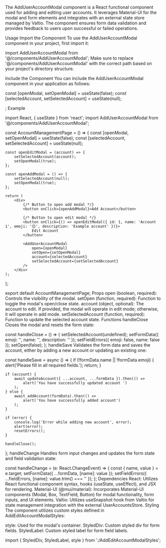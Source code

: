 The AddUserAccountModal component is a React functional component used for adding and editing user accounts. It leverages Material-UI for the modal and form elements and integrates with an external state store managed by Valtio. The component ensures form data validation and provides feedback to users upon successful or failed operations.

Usage
Import the Component
To use the AddUserAccountModal component in your project, first import it:


import AddUserAccountModal from '@/components/AddUserAccountModal';
Make sure to replace '@/components/AddUserAccountModal' with the correct path based on your project's directory structure.

Include the Component
You can include the AddUserAccountModal component in your application as follows:


const [openModal, setOpenModal] = useState(false);
const [selectedAccount, setSelectedAccount] = useState(null);

<AddUserAccountModal
    open={openModal}
    setOpen={setOpenModal}
    account={selectedAccount}
    setSelectedAccount={setSelectedAccount}
/>;
Example

import React, { useState } from 'react';
import AddUserAccountModal from '@/components/AddUserAccountModal';

const AccountManagementPage = () => {
    const [openModal, setOpenModal] = useState(false);
    const [selectedAccount, setSelectedAccount] = useState(null);

    const openEditModal = (account) => {
        setSelectedAccount(account);
        setOpenModal(true);
    };

    const openAddModal = () => {
        setSelectedAccount(null);
        setOpenModal(true);
    };

    return (
        <div>
            {/* Button to open add modal */}
            <button onClick={openAddModal}>Add Account</button>
            
            {/* Button to open edit modal */}
            <button onClick={() => openEditModal({ id: 1, name: 'Account 1', emoji: '😊', description: 'Example account' })}>
                Edit Account
            </button>
            
            <AddUserAccountModal
                open={openModal}
                setOpen={setOpenModal}
                account={selectedAccount}
                setSelectedAccount={setSelectedAccount}
            />
        </div>
    );
};

export default AccountManagementPage;
Props
open (boolean, required): Controls the visibility of the modal.
setOpen (function, required): Function to toggle the modal's open/close state.
account (object, optional): The account to edit. If provided, the modal will operate in edit mode; otherwise, it will operate in add mode.
setSelectedAccount (function, required): Function to update the selected account state.
Functions
handleClose
Closes the modal and resets the form state:


const handleClose = () => {
    setSelectedAccount(undefined);
    setFormData({ emoji: '', name: '', description: '' });
    setFieldErrors({ emoji: false, name: false });
    setOpen(false);
};
handleSave
Validates the form data and saves the account, either by adding a new account or updating an existing one:


const handleSave = async () => {
    if (!formData.name || !formData.emoji) {
        alert('Please fill in all required fields.');
        return;
    }

    if (account) {
        await updateAccount({ ...account, ...formData }).then(() =>
            alert('You have successfully updated account ')
        );
    } else {
        await addAccount(formData).then(() =>
            alert('You have successfully added account')
        );
    }

    if (error) {
        console.log('Error while adding new account', error);
        alert(error);
        resetErrors();
    }

    handleClose();
};
handleChange
Handles form input changes and updates the form state and field validation state:


const handleChange = (e: React.ChangeEvent<HTMLInputElement>) => {
    const { name, value } = e.target;
    setFormData({ ...formData, [name]: value });
    setFieldErrors({ ...fieldErrors, [name]: value.trim() === '' });
};
Dependencies
React: Utilizes React functional component syntax, hooks (useState, useEffect), and JSX for rendering.
Material-UI (@mui/material): Incorporates Material-UI components (Modal, Box, TextField, Button) for modal functionality, form inputs, and UI elements.
Valtio: Utilizes useSnapshot hook from Valtio for state management integration with the external UserAccountsStore.
Styling
The component utilizes custom styles defined in AddEditAccountModalStyles:

style: Used for the modal's container.
StyledDiv: Custom styled div for form fields.
StyledLabel: Custom styled label for form field labels.


import { StyledDiv, StyledLabel, style } from './AddEditAccountModalStyles';